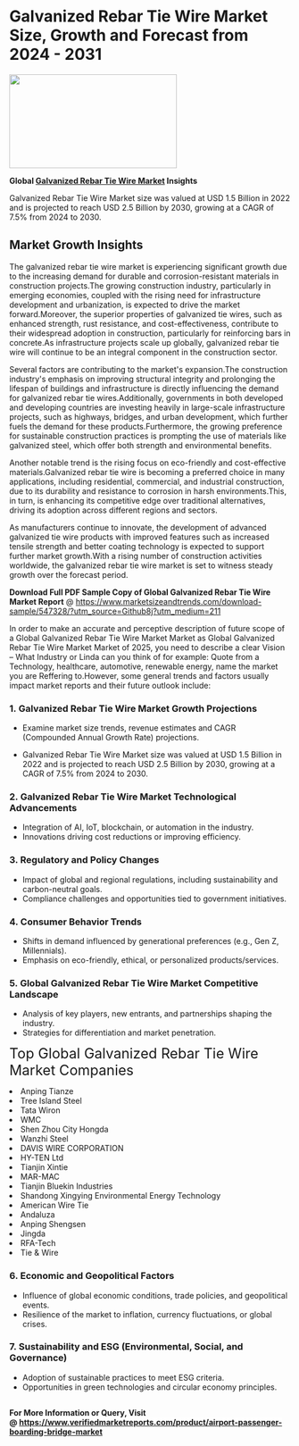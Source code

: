 <H1>Galvanized Rebar Tie Wire Market Size, Growth and Forecast from 2024 - 2031</H1><img class="aligncenter size-medium wp-image-584254" src="https://thirdeyenews.in/wp-content/uploads/2024/09/Global-Market-Research-300x168.jpeg" alt="" width="300" height="168" /><p><strong>Global&nbsp;<a href="https://www.marketsizeandtrends.com/download-sample/547328/?utm_source=Github8j?utm_medium=211">Galvanized Rebar Tie Wire Market</a> Insights</strong></p><p>Galvanized Rebar Tie Wire Market size was valued at USD 1.5 Billion in 2022 and is projected to reach USD 2.5 Billion by 2030, growing at a CAGR of 7.5% from 2024 to 2030.</p><p><h2>Market Growth Insights</h2> <p>The galvanized rebar tie wire market is experiencing significant growth due to the increasing demand for durable and corrosion-resistant materials in construction projects.The growing construction industry, particularly in emerging economies, coupled with the rising need for infrastructure development and urbanization, is expected to drive the market forward.Moreover, the superior properties of galvanized tie wires, such as enhanced strength, rust resistance, and cost-effectiveness, contribute to their widespread adoption in construction, particularly for reinforcing bars in concrete.As infrastructure projects scale up globally, galvanized rebar tie wire will continue to be an integral component in the construction sector.</p> <p>Several factors are contributing to the market's expansion.The construction industry's emphasis on improving structural integrity and prolonging the lifespan of buildings and infrastructure is directly influencing the demand for galvanized rebar tie wires.Additionally, governments in both developed and developing countries are investing heavily in large-scale infrastructure projects, such as highways, bridges, and urban development, which further fuels the demand for these products.Furthermore, the growing preference for sustainable construction practices is prompting the use of materials like galvanized steel, which offer both strength and environmental benefits.</p> <p>Another notable trend is the rising focus on eco-friendly and cost-effective materials.Galvanized rebar tie wire is becoming a preferred choice in many applications, including residential, commercial, and industrial construction, due to its durability and resistance to corrosion in harsh environments.This, in turn, is enhancing its competitive edge over traditional alternatives, driving its adoption across different regions and sectors.</p> <p>As manufacturers continue to innovate, the development of advanced galvanized tie wire products with improved features such as increased tensile strength and better coating technology is expected to support further market growth.With a rising number of construction activities worldwide, the galvanized rebar tie wire market is set to witness steady growth over the forecast period.</p> <p><span class=""><strong>Download Full PDF Sample Copy of Global Galvanized Rebar Tie Wire Market Report</strong> @ <a href="https://www.marketsizeandtrends.com/download-sample/547328/?utm_source=Github8j?utm_medium=211" target="_blank">https://www.marketsizeandtrends.com/download-sample/547328/?utm_source=Github8j?utm_medium=211</a></span></p><p>In order to make an accurate and perceptive description of future scope of a Global&nbsp;Galvanized Rebar Tie Wire Market Market as Global&nbsp;Galvanized Rebar Tie Wire Market Market of 2025, you need to describe a clear Vision &ndash; What Industry or Linda can you think of for example: Quote from a Technology, healthcare, automotive, renewable energy, name the market you are Reffering to.However, some general trends and factors usually impact market reports and their future outlook include:</p><h3>1.&nbsp;<strong>Galvanized Rebar Tie Wire Market Growth Projections</strong></h3><ul><li>Examine market size trends, revenue estimates and CAGR (Compounded Annual Growth Rate) projections.</li><li><p>Galvanized Rebar Tie Wire Market size was valued at USD 1.5 Billion in 2022 and is projected to reach USD 2.5 Billion by 2030, growing at a CAGR of 7.5% from 2024 to 2030.</p></li></ul><h3>2.&nbsp;<strong>Galvanized Rebar Tie Wire Market Technological Advancements</strong></h3><ul><li>Integration of AI, IoT, blockchain, or automation in the industry.</li><li>Innovations driving cost reductions or improving efficiency.</li></ul><h3>3.&nbsp;<strong>Regulatory and Policy Changes</strong></h3><ul><li>Impact of global and regional regulations, including sustainability and carbon-neutral goals.</li><li>Compliance challenges and opportunities tied to government initiatives.</li></ul><h3>4.&nbsp;<strong>Consumer Behavior Trends</strong></h3><ul><li>Shifts in demand influenced by generational preferences (e.g., Gen Z, Millennials).</li><li>Emphasis on eco-friendly, ethical, or personalized products/services.</li></ul><h3>5.&nbsp;<strong>Global Galvanized Rebar Tie Wire Market Competitive Landscape</strong></h3><ul><li>Analysis of key players, new entrants, and partnerships shaping the industry.</li><li>Strategies for differentiation and market penetration.</li></ul><p data-pm-slice="1 1 []"><span style="color: inherit; font-family: inherit; font-size: 25px;">Top Global Galvanized Rebar Tie Wire Market Companies</span></p><div class="" data-test-id=""><p><li>Anping Tianze</li><li> Tree Island Steel</li><li> Tata Wiron</li><li> WMC</li><li> Shen Zhou City Hongda</li><li> Wanzhi Steel</li><li> DAVIS WIRE CORPORATION</li><li> HY-TEN Ltd</li><li> Tianjin Xintie</li><li> MAR-MAC</li><li> Tianjin Bluekin Industries</li><li> Shandong Xingying Environmental Energy Technology</li><li> American Wire Tie</li><li> Andaluza</li><li> Anping Shengsen</li><li> Jingda</li><li> RFA-Tech</li><li> Tie & Wire</li></p></div><h3>6.&nbsp;<strong>Economic and Geopolitical Factors</strong></h3><ul><li>Influence of global economic conditions, trade policies, and geopolitical events.</li><li>Resilience of the market to inflation, currency fluctuations, or global crises.</li></ul><h3>7.&nbsp;<strong>Sustainability and ESG (Environmental, Social, and Governance)</strong></h3><ul><li>Adoption of sustainable practices to meet ESG criteria.</li><li>Opportunities in green technologies and circular economy principles.</li></ul><h2><strong style="font-size: 14px;">For More Information or Query, Visit @&nbsp;</strong><a style="background-color: #ffffff; font-size: 14px;" href="https://www.marketsizeandtrends.com/report/galvanized-rebar-tie-wire-market/" target="_blank">https://www.verifiedmarketreports.com/product/airport-passenger-boarding-bridge-market</a></h2>